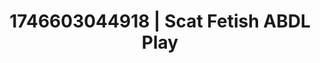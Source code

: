 ---
categories:
- Skin-to-skin fantasy
- AI-generated
- Eye contact kink
- Cosplay
- Erotic oil massage
- Hands-on body
- ASMR
- Dirty mind games
image: /assets/images/1746603044918.jpg
layout: post
seo:
  description: Featured content with artistic ABDL Play, Scat Fetish. HD images available.
  keywords: ABDL Play, Scat Fetish
  og_image: /assets/images/1746603044918.jpg
  schema_type: VisualArtwork
tags:
- ABDL Play
- Scat Fetish
- '#1746603044918'
title: 1746603044918 | Scat Fetish ABDL Play
---